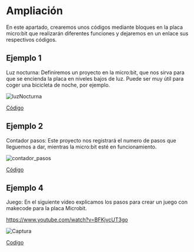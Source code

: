 # Ampliación 
En este apartado, crearemos unos códigos mediante bloques en la placa micro:bit que realizarán diferentes funciones y dejaremos en un enlace sus respectivos códigos.

## Ejemplo 1
Luz nocturna: Definiremos un proyecto en la micro:bit, que nos sirva para que se encienda la placa en niveles bajos de luz. Puede ser muy útil para coger una bicicleta de noche, por ejemplo.

![luzNocturna](https://user-images.githubusercontent.com/114906855/207965973-31a4cbd9-30ce-4de5-9703-58af66bab5db.png)

[Código](codLuz_n.hex)

## Ejemplo 2
Contador pasos: Este proyecto nos registrará el numero de pasos que lleguemos a dar, mientras la micro:bit esté en funcionamiento.

![contador_pasos](https://user-images.githubusercontent.com/114906855/207968479-62dfe3a3-9cf1-4fdb-bbd3-9ee159a4541e.png)

[Código](codContador.hex)

## Ejemplo 4

Juego: En el siguiente video explicamos los pasos para crear un juego con makecode para la placa Microbit.

https://www.youtube.com/watch?v=BFKjvcUT3go

![Captura](https://user-images.githubusercontent.com/114906778/208188142-2bbe8ee8-1c9b-40ae-ab16-a83d9766593a.PNG)


[Codigo](microbit-Gamer.hex)




